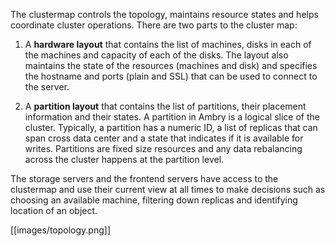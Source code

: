 The clustermap controls the topology, maintains resource states and helps coordinate cluster operations. There are two parts to the cluster map: 

1. A **hardware layout** that contains the list of machines, disks in each of the machines and capacity of each of the disks. The layout also maintains the state of the resources (machines and disk) and specifies the hostname and ports (plain and SSL) that can be used to connect to the server.

1. A **partition layout** that contains the list of partitions, their placement information and their states. A partition in Ambry is a logical slice of the cluster. Typically, a partition has a numeric ID, a list of replicas that can span cross data center and a state that indicates if it is available for writes. Partitions are fixed size resources and any data rebalancing across the cluster happens at the partition level.

The storage servers and the frontend servers have access to the clustermap and use their current view at all times to make decisions such as choosing an available machine, filtering down replicas and identifying location of an object.

[[images/topology.png]]